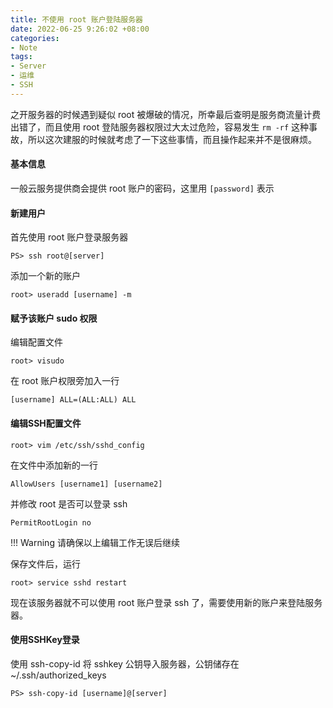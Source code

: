 ```yaml
---
title: 不使用 root 账户登陆服务器
date: 2022-06-25 9:26:02 +08:00
categories:
- Note
tags: 
- Server
- 运维
- SSH
---
```


之开服务器的时候遇到疑似 root 被爆破的情况，所幸最后查明是服务商流量计费出错了，而且使用 root 登陆服务器权限过大太过危险，容易发生 `rm -rf` 这种事故，所以这次建服的时候就考虑了一下这些事情，而且操作起来并不是很麻烦。

#### 基本信息

一般云服务提供商会提供 root 账户的密码，这里用 `[password]` 表示
<!-- more -->
#### 新建用户

首先使用 root 账户登录服务器

```shell
PS> ssh root@[server]
```

添加一个新的账户

```shell
root> useradd [username] -m
```

#### 赋予该账户 sudo 权限

编辑配置文件

```shell
root> visudo
```

在 root 账户权限旁加入一行

```shell
[username] ALL=(ALL:ALL) ALL
```

#### 编辑SSH配置文件

```shell
root> vim /etc/ssh/sshd_config
```

在文件中添加新的一行

```shell
AllowUsers [username1] [username2]
```

并修改 root 是否可以登录 ssh

```shell
PermitRootLogin no
```

!!! Warning 请确保以上编辑工作无误后继续

保存文件后，运行

```shell
root> service sshd restart
```

现在该服务器就不可以使用 root 账户登录 ssh 了，需要使用新的账户来登陆服务器。

#### 使用SSHKey登录

使用 ssh-copy-id 将 sshkey 公钥导入服务器，公钥储存在 ~/.ssh/authorized_keys

```shell
PS> ssh-copy-id [username]@[server]
```
